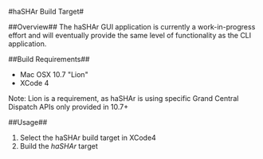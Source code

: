 #haSHAr Build Target#

##Overview##
The haSHAr GUI application is currently a work-in-progress effort and will eventually provide the same level of functionality as the CLI application.

##Build Requirements##
- Mac OSX 10.7 "Lion"
- XCode 4

Note: Lion is a requirement, as haSHAr is using specific Grand Central Dispatch APIs only provided in 10.7+

##Usage##
1. Select the haSHAr build target in XCode4
2. Build the _haSHAr_ target








